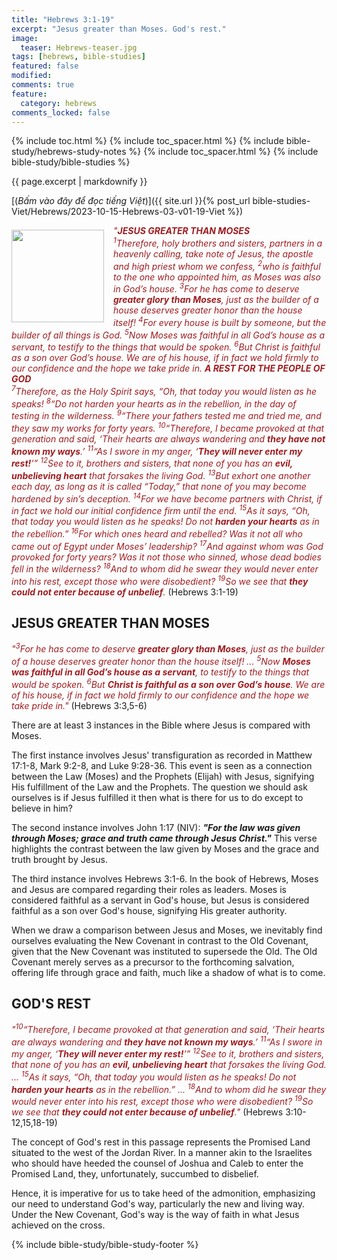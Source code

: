 ```yaml
---
title: "Hebrews 3:1-19"
excerpt: "Jesus greater than Moses. God's rest."
image:
  teaser: Hebrews-teaser.jpg
tags: [hebrews, bible-studies]
featured: false
modified:
comments: true
feature:
  category: hebrews
comments_locked: false
---
```


{% include toc.html %}
{% include toc_spacer.html %}
{% include bible-study/hebrews-study-notes %}
{% include toc_spacer.html %}
{% include bible-study/bible-studies %}

{{ page.excerpt | markdownify }}

[(<em>Bấm vào đây để đọc tiếng Việt</em>)]({{ site.url }}{% post_url bible-studies-Viet/Hebrews/2023-10-15-Hebrews-03-v01-19-Viet %})

<div>
<p>
<img alt src="{{ site.url }}/assets/images/Hebrews-teaser.jpg" style="border: 0px none; margin: 7px 15px 0px 0px; max-width: 100%; height: 148px; padding: 0px; float: left;">
    <span style="color: rgb(159, 29, 33);"><i>"<strong>JESUS GREATER THAN MOSES</strong><br />
<sup>1</sup>Therefore, holy brothers and sisters, partners in a heavenly calling, take note of Jesus, the apostle and high priest whom we confess, <sup>2</sup>who is faithful to the one who appointed him, as Moses was also in God’s house. <sup>3</sup>For he has come to deserve <strong>greater glory than Moses</strong>, just as the builder of a house deserves greater honor than the house itself! <sup>4</sup>For every house is built by someone, but the builder of all things is God. <sup>5</sup>Now Moses was faithful in all God’s house as a servant, to testify to the things that would be spoken. <sup>6</sup>But Christ is faithful as a son over God’s house. We are of his house, if in fact we hold firmly to our confidence and the hope we take pride in. 
<strong>A REST FOR THE PEOPLE OF GOD</strong><br />
<sup>7</sup>Therefore, as the Holy Spirit says, “Oh, that today you would listen as he speaks!  <sup>8</sup>“Do not harden your hearts as in the rebellion, in the day of testing in the wilderness. <sup>9</sup>“There your fathers tested me and tried me, and they saw my works for forty years. 
<sup>10</sup>“Therefore, I became provoked at that generation and said, ‘Their hearts are always wandering and <strong>they have not known my ways</strong>.’ <sup>11</sup>“As I swore in my anger, ‘<strong>They will never enter my rest!</strong>’” <sup>12</sup>See to it, brothers and sisters, that none of you has an <strong>evil, unbelieving heart</strong> that forsakes the living God. <sup>13</sup>But exhort one another each day, as long as it is called “Today,” that none of you may become hardened by sin’s deception. <sup>14</sup>For we have become partners with Christ, if in fact we hold our initial confidence firm until the end. <sup>15</sup>As it says, “Oh, that today you would listen as he speaks! Do not <strong>harden your hearts</strong> as in the rebellion.” <sup>16</sup>For which ones heard and rebelled? Was it not all who came out of Egypt under Moses’ leadership? <sup>17</sup>And against whom was God provoked for forty years? Was it not those who sinned, whose dead bodies fell in the wilderness? <sup>18</sup>And to whom did he swear they would never enter into his rest, except those who were disobedient? <sup>19</sup>So we see that <strong>they could not enter because of unbelief</strong>. </i></span> (Hebrews 3:1-19)</p>
</div>

## JESUS GREATER THAN MOSES

<span style="color: rgb(159, 29, 33);">
<i>"<sup>3</sup>For he has come to deserve <strong>greater glory than Moses</strong>, just as the builder of a house deserves greater honor than the house itself! ... <sup>5</sup>Now <strong>Moses was faithful in all God’s house as a servant</strong>, to testify to the things that would be spoken. <sup>6</sup>But <strong>Christ is faithful as a son over God’s house</strong>. We are of his house, if in fact we hold firmly to our confidence and the hope we take pride in."</i></span> (Hebrews 3:3,5-6)

There are at least 3 instances in the Bible where Jesus is compared with Moses.

The first instance involves Jesus' transfiguration as recorded in Matthew 17:1-8, Mark 9:2-8, and Luke 9:28-36.  This event is seen as a connection between the Law (Moses) and the Prophets (Elijah) with Jesus, signifying His fulfillment of the Law and the Prophets. The question we should ask ourselves is if Jesus fulfilled it then what is there for us to do except to believe in him?

The second instance involves John 1:17 (NIV): ***"For the law was given through Moses; grace and truth came through Jesus Christ."*** This verse highlights the contrast between the law given by Moses and the grace and truth brought by Jesus.

The third instance involves Hebrews 3:1-6. In the book of Hebrews, Moses and Jesus are compared regarding their roles as leaders. Moses is considered faithful as a servant in God's house, but Jesus is considered faithful as a son over God's house, signifying His greater authority.

When we draw a comparison between Jesus and Moses, we inevitably find ourselves evaluating the New Covenant in contrast to the Old Covenant, given that the New Covenant was instituted to supersede the Old. The Old Covenant merely serves as a precursor to the forthcoming salvation, offering life through grace and faith, much like a shadow of what is to come.

## GOD'S REST

<span style="color: rgb(159, 29, 33);">
<i>"<sup>10</sup>“Therefore, I became provoked at that generation and said, ‘Their hearts are always wandering and <strong>they have not known my ways</strong>.’ <sup>11</sup>“As I swore in my anger, ‘<strong>They will never enter my rest!</strong>’” <sup>12</sup>See to it, brothers and sisters, that none of you has an <strong>evil, unbelieving heart</strong> that forsakes the living God. ... <sup>15</sup>As it says, “Oh, that today you would listen as he speaks! Do not <strong>harden your hearts</strong> as in the rebellion.” ... <sup>18</sup>And to whom did he swear they would never enter into his rest, except those who were disobedient? <sup>19</sup>So we see that <strong>they could not enter because of unbelief</strong>."</i></span> (Hebrews 3:10-12,15,18-19)

The concept of God's rest in this passage represents the Promised Land situated to the west of the Jordan River. In a manner akin to the Israelites who should have heeded the counsel of Joshua and Caleb to enter the Promised Land, they, unfortunately, succumbed to disbelief.

Hence, it is imperative for us to take heed of the admonition, emphasizing our need to understand God's way, particularly the new and living way. Under the New Covenant, God's way is the way of faith in what Jesus achieved on the cross.

{% include bible-study/bible-study-footer %}

